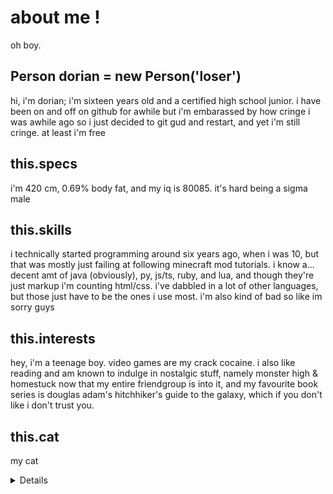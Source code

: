 # about me !
oh boy.

## Person dorian = new Person('loser')
hi, i'm dorian; i'm sixteen years old and a certified high school junior. i have been on and off on github for awhile but i'm embarassed by how cringe i was awhile ago so i just decided to git gud and restart, and yet i'm still cringe. at least i'm free

## this.specs
i'm 420 cm, 0.69% body fat, and my iq is 80085. it's hard being a sigma male

## this.skills
i technically started programming around six years ago, when i was 10, but that was mostly just failing at following minecraft mod tutorials. i know a... decent amt of  java (obviously), py, js/ts, ruby, and lua, and though they're just markup i'm counting html/css. i've dabbled in a lot of other languages, but those just have to be the ones i use most. i'm also kind of bad so like im sorry guys

## this.interests
hey, i'm a teenage boy. video games are my crack cocaine. i also like reading and am known to indulge in nostalgic stuff, namely monster high & homestuck now that my entire friendgroup is into it, and my favourite book series is douglas adam's hitchhiker's guide to the galaxy, which if you don't like i don't trust you.

## this.cat
my cat

<details>

  ![this is a dog not a cat, i just think i'm funny](https://media.discordapp.net/attachments/568917696851214366/677658070838411265/image0.jpg?width=784&height=1045)
</details>
